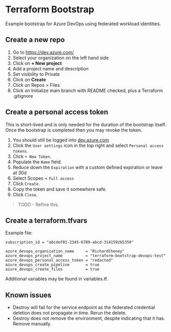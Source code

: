 # Terraform  Bootstrap

Example bootstrap for Azure DevOps using federated workload identities.

## Create a new repo

1. Go to <https://dev.azure.com/>
1. Select your organization on the left hand side
1. Click on **+ New project**
1. Add a project name and description
1. Set visibility to Private
1. Click on **Create**
1. Click on Repos > Files
1. Click on Initialize main branch with README checked, plus a Terraform .gitignore

## Create a personal access token

This is short-lived and is only needed for the duration of the bootstrap itself. Once the bootstrap is completed then you may revoke the token.

1. You should still be logged into [dev.azure.com](https://dev.azure.com)
1. Click the `User settings` icon in the top right and select `Personal access tokens`.
1. Click `+ New Token`.
1. Populate the `Name` field.
1. Reduce down the `Expiration` with a custom defined expiration or leave at 30d
1. Select Scopes = `Full access`
1. Click `Create`.
1. Copy the token and save it somewhere safe.
1. Click `Close`.

> TODO - Refine this.

## Create a terraform.tfvars

Example file:

```shell
subscription_id = "abcdef01-2345-6789-abcd-314159265359"

azure_devops_organization_name     = "RichardCheney"
azure_devops_project_name          = "terraform-bootstrap-devops-test"
azure_devops_personal_access_token = "redacted"
azure_devops_create_pipeline       = true
azure_devops_create_files          = true
```

Additional variables may be found in variables.tf.

## Known issues

- Destroy will fail for the service endpoint as the federated credential deletion does not propagate in time. Rerun the delete.
- Destroy does not remove the environment, despite indicating that it has. Remove manually.
